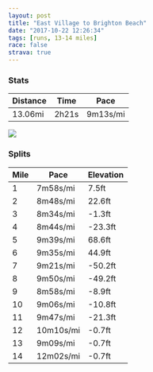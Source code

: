 ```yaml
---
layout: post
title: "East Village to Brighton Beach"
date: "2017-10-22 12:26:34"
tags: [runs, 13-14 miles]
race: false
strava: true
---
```


### Stats

| Distance | Time | Pace |
|----------|------|------|
|13.06mi|2h21s|9m13s/mi|

<img src='https://maps.googleapis.com/maps/api/staticmap?maptype=roadmap&path=enc:cyrwFrnqbMcBl@vXfNhCfDm@TjLnFxS~EjAsGxAAlSdJ{@bEn\pMdJuIns@}\`b@_QhIZ|AsBFmGhL{BfRwK|KeA~]eVjFkBe@`B|OuO|ImCp]gW|NoBtBiCxBNbN~LhRt@bM~KrGlOlEtCNrGfB|DbJtGjTa]lXwDe@fEbc@}CVcF~KaCldDu]IcBt}AuMdf@sIrNy@`rBvYXsB&key=AIzaSyC1MId7bFpkLXNAaYhBSTb8jLyiSqzbDtM&size=800x800&markers=color:yellow|label:S|40.73378,-73.9865&markers=color:green|label:F|40.57470000000003,-73.96811000000002'>

### Splits

| Mile | Pace | Elevation |
|------|------|-----------|
|1|7m58s/mi|7.5ft|
|2|8m48s/mi|22.6ft|
|3|8m34s/mi|-1.3ft|
|4|8m44s/mi|-23.3ft|
|5|9m39s/mi|68.6ft|
|6|9m35s/mi|44.9ft|
|7|9m21s/mi|-50.2ft|
|8|9m50s/mi|-49.2ft|
|9|8m58s/mi|-8.9ft|
|10|9m06s/mi|-10.8ft|
|11|9m47s/mi|-21.3ft|
|12|10m10s/mi|-0.7ft|
|13|9m09s/mi|-0.7ft|
|14|12m02s/mi|-0.7ft|
